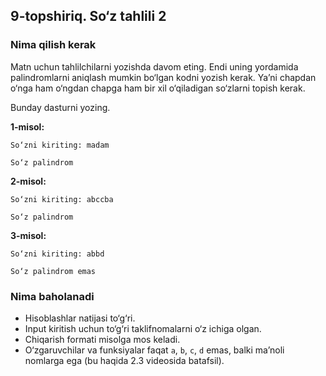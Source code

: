 ## 9-topshiriq. So‘z tahlili 2
### Nima qilish kerak
Matn uchun tahlilchilarni yozishda davom eting. Endi uning yordamida palindromlarni aniqlash mumkin bo‘lgan kodni yozish kerak. Ya’ni chapdan o‘nga ham o‘ngdan chapga ham bir xil o‘qiladigan so‘zlarni topish kerak.

Bunday dasturni yozing.

**1-misol:**

```
So‘zni kiriting: madam

So‘z palindrom 
```

**2-misol:**

```
So‘zni kiriting: abccba

So‘z palindrom 
```

**3-misol:**

```
So‘zni kiriting: abbd

So‘z palindrom emas
```
### Nima baholanadi
- Hisoblashlar natijasi to‘g‘ri.
- Input kiritish uchun to‘g‘ri taklifnomalarni o‘z ichiga olgan. 
- Chiqarish formati misolga mos keladi.
- O‘zgaruvchilar va funksiyalar faqat `a`, `b`, `c`, `d` emas, balki ma’noli nomlarga ega  (bu haqida 2.3 videosida batafsil).